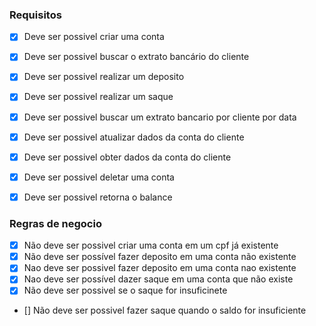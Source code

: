 ### Requisitos

- [x] Deve ser possivel criar uma conta
- [x] Deve ser possivel buscar o extrato bancário do cliente
- [x] Deve ser possivel realizar um deposito
- [x] Deve ser possivel realizar um saque
- [x] Deve ser possivel buscar um extrato bancario por cliente por data
- [x] Deve ser possivel atualizar dados da conta do cliente
- [x] Deve ser possivel obter dados da conta do cliente
- [x] Deve ser possivel deletar uma conta 
- [x] Deve ser possivel retorna o balance


### Regras de negocio

- [x] Não deve ser possivel criar uma conta em um cpf já existente
- [x] Não deve ser possível fazer deposito em uma conta não existente
- [x] Nao deve ser possivel fazer deposito em uma conta nao existente
- [x] Nao deve ser possível dazer saque em uma conta que não existe
- [x] Não deve ser possivel se o saque for insuficinete
- [] Não deve ser possivel fazer saque quando o saldo for insuficiente
